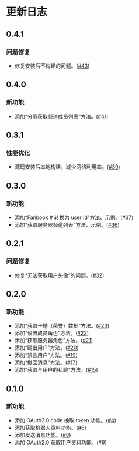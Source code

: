# 更新日志

## 0.4.1

### 问题修复

- 修复安装后不构建的问题。([#43](https://github.com/Starlight-Dev-Team/fanbook-api-sdk/pull/43))

## 0.4.0

### 新功能

- 添加“分页获取频道成员列表”方法。([#41](https://github.com/Starlight-Dev-Team/fanbook-api-sdk/pull/41))

## 0.3.1

### 性能优化

- 源码安装后本地构建，减少网络利用率。([#39](https://github.com/Starlight-Dev-Team/fanbook-api-sdk/pull/39))

## 0.3.0

### 新功能

- 添加“Fanbook # 转换为 user id”方法、示例。([#37](https://github.com/Starlight-Dev-Team/fanbook-api-sdk/pull/37))
- 添加“获取服务器频道列表”方法、示例。([#36](https://github.com/Starlight-Dev-Team/fanbook-api-sdk/pull/36))

## 0.2.1

### 问题修复

- 修复“无法获取用户头像”的问题。([#32](https://github.com/Starlight-Dev-Team/fanbook-api-sdk/pull/32))

## 0.2.0

### 新功能

- 添加“获取卡槽（荣誉）数据”方法。([#23](https://github.com/Starlight-Dev-Team/fanbook-api-sdk/pull/23))
- 添加“设置成员角色”方法。([#22](https://github.com/Starlight-Dev-Team/fanbook-api-sdk/pull/22))
- 添加“获取服务器角色”方法。([#21](https://github.com/Starlight-Dev-Team/fanbook-api-sdk/pull/21))
- 添加“踢出用户”方法。([#20](https://github.com/Starlight-Dev-Team/fanbook-api-sdk/pull/20))
- 添加“禁言用户”方法。([#19](https://github.com/Starlight-Dev-Team/fanbook-api-sdk/pull/19))
- 添加“撤回消息”方法。([#17](https://github.com/Starlight-Dev-Team/fanbook-api-sdk/pull/17))
- 添加“获取与用户的私聊”方法。([#15](https://github.com/Starlight-Dev-Team/fanbook-api-sdk/pull/15))

## 0.1.0

### 新功能

- 添加 OAuth2.0 code 换取 token 功能。([#4](https://github.com/Starlight-Dev-Team/fanbook-api-sdk/pull/4))
- 添加获取机器人资料功能。([#6](https://github.com/Starlight-Dev-Team/fanbook-api-sdk/pull/6))
- 添加发送消息功能。([#8](https://github.com/Starlight-Dev-Team/fanbook-api-sdk/pull/8))
- 添加 OAuth2.0 获取用户资料功能。([#9](https://github.com/Starlight-Dev-Team/fanbook-api-sdk/pull/9))